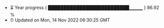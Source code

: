 - ⏳ Year progress { ██████████████████████████▁▁▁▁ } 86.92 %
- ⏰ Updated on Mon, 14 Nov 2022 06:30:25 GMT

